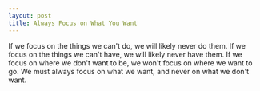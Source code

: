 ```yaml
---
layout: post
title: Always Focus on What You Want
---
```


If we focus on the things we can't do, we will likely never do them. If we focus on the things we can't have, we will likely never have them. If we focus on where we don't want to be, we won't focus on where we want to go. We must always focus on what we want, and never on what we don't want.